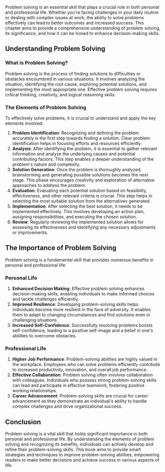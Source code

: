 
Problem solving is an essential skill that plays a crucial role in both personal and professional life. Whether you're facing challenges in your daily routine or dealing with complex issues at work, the ability to solve problems effectively can lead to better outcomes and increased success. This chapter aims to provide a comprehensive understanding of problem solving, its significance, and how it can be honed to enhance decision-making skills.

## Understanding Problem Solving

### What is Problem Solving?

Problem solving is the process of finding solutions to difficulties or obstacles encountered in various situations. It involves analyzing the situation, identifying the root cause, exploring potential solutions, and implementing the most appropriate one. Effective problem solving requires critical thinking, creativity, and logical reasoning skills.

### The Elements of Problem Solving

To effectively solve problems, it is crucial to understand and apply the key elements involved:

1. **Problem Identification**: Recognizing and defining the problem accurately is the first step towards finding a solution. Clear problem identification helps in focusing efforts and resources efficiently.
2. **Analysis**: After identifying the problem, it is essential to gather relevant information and analyze the underlying causes and potential contributing factors. This step enables a deeper understanding of the problem's nature and complexity.
3. **Solution Generation**: Once the problem is thoroughly analyzed, brainstorming and generating possible solutions becomes the next stage. This phase encourages creativity and exploration of alternative approaches to address the problem.
4. **Evaluation**: Evaluating each potential solution based on feasibility, effectiveness, and other relevant criteria is crucial. This step helps in selecting the most suitable solution from the alternatives generated.
5. **Implementation**: After selecting the best solution, it needs to be implemented effectively. This involves developing an action plan, assigning responsibilities, and executing the chosen solution.
6. **Review**: Regularly reviewing the implemented solution allows for assessing its effectiveness and identifying any necessary adjustments or improvements.

## The Importance of Problem Solving

Problem solving is a fundamental skill that provides numerous benefits in personal and professional life:

### Personal Life

1. **Enhanced Decision Making**: Effective problem solving enhances decision-making skills, enabling individuals to make informed choices and tackle challenges efficiently.
2. **Improved Resilience**: Developing problem-solving skills helps individuals become more resilient in the face of adversity. It enables them to adapt to changing circumstances and find solutions even in challenging situations.
3. **Increased Self-Confidence**: Successfully resolving problems boosts self-confidence, leading to a positive self-image and a belief in one's abilities to overcome obstacles.

### Professional Life

1. **Higher Job Performance**: Problem-solving abilities are highly valued in the workplace. Employees who can solve problems efficiently contribute to increased productivity, innovation, and overall job performance.
2. **Effective Collaboration**: Problem solving often involves collaboration with colleagues. Individuals who possess strong problem-solving skills can lead and participate in effective teamwork, fostering positive working relationships.
3. **Career Advancement**: Problem-solving skills are crucial for career advancement as they demonstrate an individual's ability to handle complex challenges and drive organizational success.

## Conclusion

Problem solving is a vital skill that holds significant importance in both personal and professional life. By understanding the elements of problem solving and recognizing its benefits, individuals can actively develop and refine their problem-solving skills. This book aims to provide smart strategies and techniques to improve problem-solving abilities, empowering readers to make better decisions and achieve success in various aspects of life.
